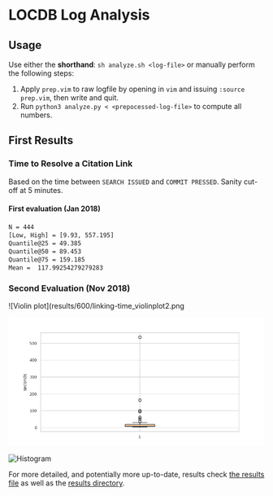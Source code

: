 # LOCDB Log Analysis

## Usage

Use either the **shorthand**: `sh analyze.sh <log-file>`
or manually perform the following steps:

1. Apply `prep.vim` to raw logfile by opening in `vim` and issuing `:source
   prep.vim`, then write and quit.
1. Run `python3 analyze.py < <prepocessed-log-file>` to compute all numbers.

## First Results

### Time to Resolve a Citation Link

Based on the time between `SEARCH ISSUED` and `COMMIT PRESSED`. Sanity cut-off at 5 minutes.



#### First evaluation (Jan 2018)

```
N = 444
[Low, High] = [9.93, 557.195]
Quantile@25 = 49.385
Quantile@50 = 89.453
Quantile@75 = 159.185
Mean =  117.99254279279283
```

### Second Evaluation (Nov 2018)

![Violin plot](results/600/linking-time_violinplot2.png

![Box plot](results/600/linking-time_boxplot.png)

![Histogram](results/600/linking-time_histogram2.pngg)

For more detailed, and potentially more up-to-date, results check [the results file](results.md) as well as the [results directory](results).
